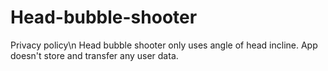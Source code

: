 # Head-bubble-shooter
Privacy policy\n
Head bubble shooter only uses angle of head incline. App doesn't store and transfer any user data.

